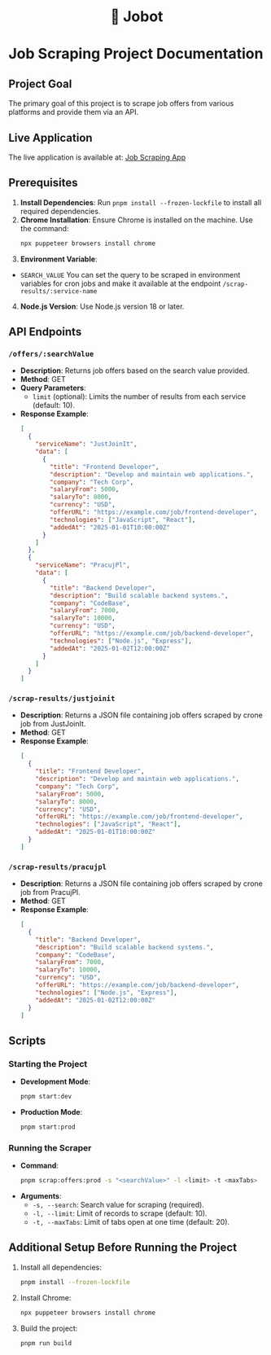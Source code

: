 <h1 align="center">
  🤖 Jobot
</h1>

# Job Scraping Project Documentation

## Project Goal

The primary goal of this project is to scrape job offers from various platforms and provide them via an API.

## Live Application

The live application is available at: [Job Scraping App](https://jobot-production.up.railway.app/)

## Prerequisites

1. **Install Dependencies**: Run `pnpm install --frozen-lockfile` to install all required dependencies.
2. **Chrome Installation**: Ensure Chrome is installed on the machine. Use the command:
   ```bash
   npx puppeteer browsers install chrome
   ```
3. **Environment Variable**:

- `SEARCH_VALUE` You can set the query to be scraped in environment variables for cron jobs and make it available at the endpoint `/scrap-results/:service-name`

4. **Node.js Version**: Use Node.js version 18 or later.

## API Endpoints

### `/offers/:searchValue`

- **Description**: Returns job offers based on the search value provided.
- **Method**: GET
- **Query Parameters**:
  - `limit` (optional): Limits the number of results from each service (default: 10).
- **Response Example**:
  ```json
  [
    {
      "serviceName": "JustJoinIt",
      "data": [
        {
          "title": "Frontend Developer",
          "description": "Develop and maintain web applications.",
          "company": "Tech Corp",
          "salaryFrom": 5000,
          "salaryTo": 8000,
          "currency": "USD",
          "offerURL": "https://example.com/job/frontend-developer",
          "technologies": ["JavaScript", "React"],
          "addedAt": "2025-01-01T10:00:00Z"
        }
      ]
    },
    {
      "serviceName": "PracujPl",
      "data": [
        {
          "title": "Backend Developer",
          "description": "Build scalable backend systems.",
          "company": "CodeBase",
          "salaryFrom": 7000,
          "salaryTo": 10000,
          "currency": "USD",
          "offerURL": "https://example.com/job/backend-developer",
          "technologies": ["Node.js", "Express"],
          "addedAt": "2025-01-02T12:00:00Z"
        }
      ]
    }
  ]
  ```

### `/scrap-results/justjoinit`

- **Description**: Returns a JSON file containing job offers scraped by crone job from JustJoinIt.
- **Method**: GET
- **Response Example**:
  ```json
  [
    {
      "title": "Frontend Developer",
      "description": "Develop and maintain web applications.",
      "company": "Tech Corp",
      "salaryFrom": 5000,
      "salaryTo": 8000,
      "currency": "USD",
      "offerURL": "https://example.com/job/frontend-developer",
      "technologies": ["JavaScript", "React"],
      "addedAt": "2025-01-01T10:00:00Z"
    }
  ]
  ```

### `/scrap-results/pracujpl`

- **Description**: Returns a JSON file containing job offers scraped by crone job from PracujPl.
- **Method**: GET
- **Response Example**:
  ```json
  [
    {
      "title": "Backend Developer",
      "description": "Build scalable backend systems.",
      "company": "CodeBase",
      "salaryFrom": 7000,
      "salaryTo": 10000,
      "currency": "USD",
      "offerURL": "https://example.com/job/backend-developer",
      "technologies": ["Node.js", "Express"],
      "addedAt": "2025-01-02T12:00:00Z"
    }
  ]
  ```

## Scripts

### Starting the Project

- **Development Mode**:
  ```bash
  pnpm start:dev
  ```
- **Production Mode**:
  ```bash
  pnpm start:prod
  ```

### Running the Scraper

- **Command**:
  ```bash
  pnpm scrap:offers:prod -s "<searchValue>" -l <limit> -t <maxTabs>
  ```
- **Arguments**:
  - `-s, --search`: Search value for scraping (required).
  - `-l, --limit`: Limit of records to scrape (default: 10).
  - `-t, --maxTabs`: Limit of tabs open at one time (default: 20).

## Additional Setup Before Running the Project

1. Install all dependencies:
   ```bash
   pnpm install --frozen-lockfile
   ```
2. Install Chrome:
   ```bash
   npx puppeteer browsers install chrome
   ```
3. Build the project:
   ```bash
   pnpm run build
   ```
